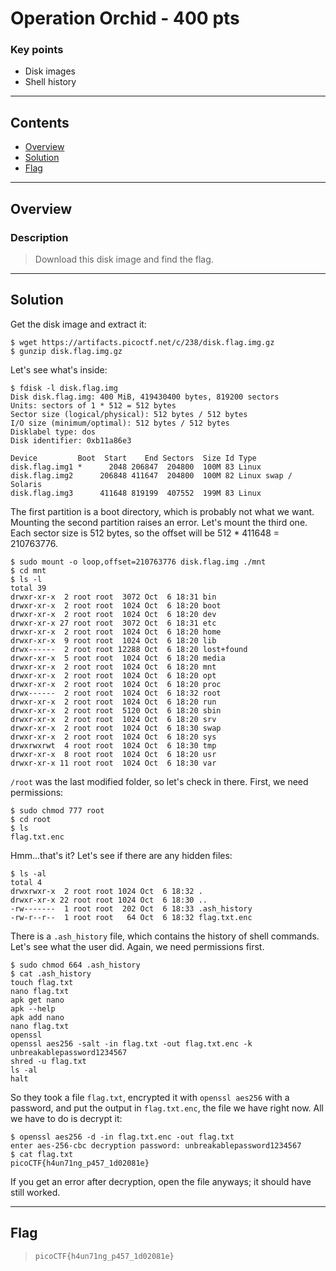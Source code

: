 # **Operation Orchid - 400 pts**

### Key points

- Disk images
- Shell history

---

## **Contents**

- [Overview](#overview)
- [Solution](#solution)
- [Flag](#flag)

---

## Overview

### Description

> Download this disk image and find the flag.

---

## Solution

Get the disk image and extract it:

```
$ wget https://artifacts.picoctf.net/c/238/disk.flag.img.gz
$ gunzip disk.flag.img.gz
```

Let's see what's inside:

```
$ fdisk -l disk.flag.img
Disk disk.flag.img: 400 MiB, 419430400 bytes, 819200 sectors
Units: sectors of 1 * 512 = 512 bytes
Sector size (logical/physical): 512 bytes / 512 bytes
I/O size (minimum/optimal): 512 bytes / 512 bytes
Disklabel type: dos
Disk identifier: 0xb11a86e3

Device         Boot  Start    End Sectors  Size Id Type
disk.flag.img1 *      2048 206847  204800  100M 83 Linux
disk.flag.img2      206848 411647  204800  100M 82 Linux swap / Solaris
disk.flag.img3      411648 819199  407552  199M 83 Linux
```

The first partition is a boot directory, which is probably not what we want. Mounting the second partition raises an error. Let's mount the third one. Each sector size is 512 bytes, so the offset will be 512 \* 411648 = 210763776.

```
$ sudo mount -o loop,offset=210763776 disk.flag.img ./mnt
$ cd mnt
$ ls -l
total 39
drwxr-xr-x  2 root root  3072 Oct  6 18:31 bin
drwxr-xr-x  2 root root  1024 Oct  6 18:20 boot
drwxr-xr-x  2 root root  1024 Oct  6 18:20 dev
drwxr-xr-x 27 root root  3072 Oct  6 18:31 etc
drwxr-xr-x  2 root root  1024 Oct  6 18:20 home
drwxr-xr-x  9 root root  1024 Oct  6 18:20 lib
drwx------  2 root root 12288 Oct  6 18:20 lost+found
drwxr-xr-x  5 root root  1024 Oct  6 18:20 media
drwxr-xr-x  2 root root  1024 Oct  6 18:20 mnt
drwxr-xr-x  2 root root  1024 Oct  6 18:20 opt
drwxr-xr-x  2 root root  1024 Oct  6 18:20 proc
drwx------  2 root root  1024 Oct  6 18:32 root
drwxr-xr-x  2 root root  1024 Oct  6 18:20 run
drwxr-xr-x  2 root root  5120 Oct  6 18:20 sbin
drwxr-xr-x  2 root root  1024 Oct  6 18:20 srv
drwxr-xr-x  2 root root  1024 Oct  6 18:30 swap
drwxr-xr-x  2 root root  1024 Oct  6 18:20 sys
drwxrwxrwt  4 root root  1024 Oct  6 18:30 tmp
drwxr-xr-x  8 root root  1024 Oct  6 18:20 usr
drwxr-xr-x 11 root root  1024 Oct  6 18:30 var
```

`/root` was the last modified folder, so let's check in there. First, we need permissions:

```
$ sudo chmod 777 root
$ cd root
$ ls
flag.txt.enc
```

Hmm...that's it? Let's see if there are any hidden files:

```
$ ls -al
total 4
drwxrwxr-x  2 root root 1024 Oct  6 18:32 .
drwxr-xr-x 22 root root 1024 Oct  6 18:30 ..
-rw-------  1 root root  202 Oct  6 18:33 .ash_history
-rw-r--r--  1 root root   64 Oct  6 18:32 flag.txt.enc
```

There is a `.ash_history` file, which contains the history of shell commands. Let's see what the user did. Again, we need permissions first.

```
$ sudo chmod 664 .ash_history
$ cat .ash_history
touch flag.txt
nano flag.txt
apk get nano
apk --help
apk add nano
nano flag.txt
openssl
openssl aes256 -salt -in flag.txt -out flag.txt.enc -k unbreakablepassword1234567
shred -u flag.txt
ls -al
halt
```

So they took a file `flag.txt`, encrypted it with `openssl aes256` with a password, and put the output in `flag.txt.enc`, the file we have right now. All we have to do is decrypt it:

```
$ openssl aes256 -d -in flag.txt.enc -out flag.txt
enter aes-256-cbc decryption password: unbreakablepassword1234567
$ cat flag.txt
picoCTF{h4un71ng_p457_1d02081e}
```

If you get an error after decryption, open the file anyways; it should have still worked.

---

## Flag

> `picoCTF{h4un71ng_p457_1d02081e}`
